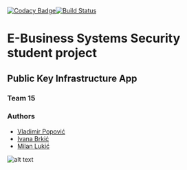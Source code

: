 [![Codacy Badge](https://api.codacy.com/project/badge/Grade/fb2007de17ac4f069b44e3483a46e16d)](https://www.codacy.com/manual/ivanabrkic/pki-bsep-tim15?utm_source=github.com&amp;utm_medium=referral&amp;utm_content=ivanabrkic/pki-bsep-tim15&amp;utm_campaign=Badge_Grade)[![Build Status](https://travis-ci.com/ivanabrkic/pki-bsep-tim15.svg?branch=master)](https://travis-ci.com/ivanabrkic/pki-bsep-tim15)
# E-Business Systems Security student project 
## Public Key Infrastructure App
### Team 15 
### Authors
*   [Vladimir Popović](https://github.com/PopovicV)
*   [Ivana Brkić](https://github.com/ivanabrkic)
*   [Milan Lukić](https://github.com/lukicMilan)

![alt text](https://github.com/ivanabrkic/BSEP_2019/blob/master/LogoMakr_3LXKFg.png "Logo")
